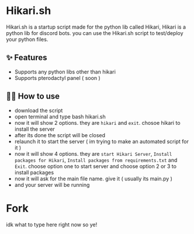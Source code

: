 
# Hikari.sh

Hikari.sh is a startup script made for the python lib called Hikari, Hikari is a python lib for discord bots. you can use the Hikari.sh script to test/deploy your python files.

## ✨ Features

- Supports any python libs other than hikari
- Supports pterodactyl panel ( soon )

## 💁‍♀️ How to use

- download the script
- open terminal and type bash hikari.sh
- now it will show 2 options. they are `hikari` and `exit`. chosoe hikari to install the server
- after its done the script will be closed 
- relaunch it to start the server ( im trying to make an automated script for it ) 
- now it will show 4 options. they are `start Hikari Server`, `Install packages for Hikari`, `Install packages from requirements.txt` and `Exit`. choose option one to start server and choose option 2 or 3 to install packages
- now it will ask for the main file name. give it ( usually its main.py )
- and your server will be running

# Fork

idk what to type here right now so ye!
